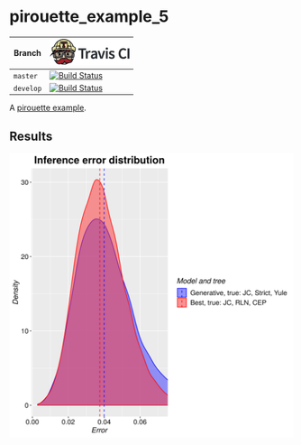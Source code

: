 # pirouette_example_5

Branch   |[![Travis CI logo](pics/TravisCI.png)](https://travis-ci.org)
---------|---------------------------------------
`master` |[![Build Status](https://travis-ci.org/richelbilderbeek/pirouette_example_5.svg?branch=master)](https://travis-ci.org/richelbilderbeek/pirouette_example_5)
`develop`|[![Build Status](https://travis-ci.org/richelbilderbeek/pirouette_example_5.svg?branch=develop)](https://travis-ci.org/richelbilderbeek/pirouette_example_5)

A [pirouette example](https://github.com/richelbilderbeek/pirouette_examples).

## Results

![](example_5_314/errors.png)
